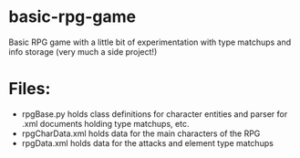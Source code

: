 # basic-rpg-game
Basic RPG game with a little bit of experimentation with type matchups and info storage (very much a side project!)

# Files:
- rpgBase.py holds class definitions for character entities and parser for .xml documents holding type matchups, etc.
- rpgCharData.xml holds data for the main characters of the RPG
- rpgData.xml holds data for the attacks and element type matchups
